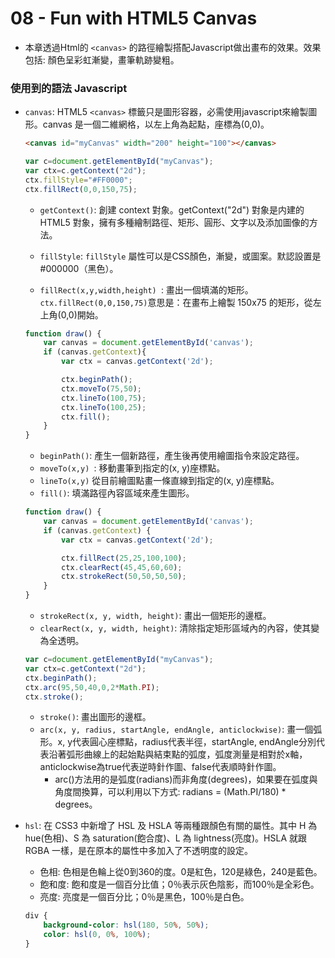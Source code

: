 # 08 - Fun with HTML5 Canvas

- 本章透過Html的 `<canvas>` 的路徑繪製搭配Javascript做出畫布的效果。效果包括: 顏色呈彩虹漸變，畫筆軌跡變粗。

### 使用到的語法 Javascript

- `canvas`: HTML5 `<canvas>` 標籤只是圖形容器，必需使用javascript來繪製圖形。canvas 是一個二維網格，以左上角為起點，座標為(0,0)。

    ```html
    <canvas id="myCanvas" width="200" height="100"></canvas>
    ```

    ```javascript
    var c=document.getElementById("myCanvas");
    var ctx=c.getContext("2d");
    ctx.fillStyle="#FF0000";
    ctx.fillRect(0,0,150,75);
    ```

    * `getContext()`: 創建 context 對象。getContext("2d") 對象是内建的 HTML5 對象，擁有多種繪制路徑、矩形、圓形、文字以及添加圖像的方法。

    * `fillStyle`: `fillStyle` 屬性可以是CSS顏色，漸變，或圖案。默認設置是 #000000（黑色）。
    
    * `fillRect(x,y,width,height) `: 畫出一個填滿的矩形。`ctx.fillRect(0,0,150,75)`意思是：在畫布上繪製 150x75 的矩形，從左上角(0,0)開始。

    ```javascript
    function draw() {
        var canvas = document.getElementById('canvas');
        if (canvas.getContext){
            var ctx = canvas.getContext('2d');

            ctx.beginPath();
            ctx.moveTo(75,50);
            ctx.lineTo(100,75);
            ctx.lineTo(100,25);
            ctx.fill();
        }
    }
    ```

    * `beginPath()`: 產生一個新路徑，產生後再使用繪圖指令來設定路徑。
    * `moveTo(x,y) `:  移動畫筆到指定的(x, y)座標點。
    * `lineTo(x,y)` 從目前繪圖點畫一條直線到指定的(x, y)座標點。
    * `fill()`: 填滿路徑內容區域來產生圖形。

    ```javascript
    function draw() {
        var canvas = document.getElementById('canvas');
        if (canvas.getContext) {
            var ctx = canvas.getContext('2d');

            ctx.fillRect(25,25,100,100);
            ctx.clearRect(45,45,60,60);
            ctx.strokeRect(50,50,50,50);
        }
    }
    ```

    * `strokeRect(x, y, width, height)`: 畫出一個矩形的邊框。
    * `clearRect(x, y, width, height)`: 清除指定矩形區域內的內容，使其變為全透明。

    ```javascript
    var c=document.getElementById("myCanvas");
    var ctx=c.getContext("2d");
    ctx.beginPath();
    ctx.arc(95,50,40,0,2*Math.PI);
    ctx.stroke();
    ```

    * `stroke()`: 畫出圖形的邊框。
    * `arc(x, y, radius, startAngle, endAngle, anticlockwise)`: 畫一個弧形。x, y代表圓心座標點，radius代表半徑，startAngle, endAngle分別代表沿著弧形曲線上的起始點與結束點的弧度，弧度測量是相對於x軸，anticlockwise為true代表逆時針作圖、false代表順時針作圖。
        - arc()方法用的是弧度(radians)而非角度(degrees)，如果要在弧度與角度間換算，可以利用以下方式: radians = (Math.PI/180) * degrees。


- `hsl`: 在 CSS3 中新增了 HSL 及 HSLA 等兩種跟顏色有關的屬性。其中 H 為 hue(色相)、S 為 saturation(飽合度)、L 為 lightness(亮度)。HSLA 就跟 RGBA 一樣，是在原本的屬性中多加入了不透明度的設定。
    * 色相: 色相是色輪上從0到360的度。0是紅色，120是綠色，240是藍色。
    * 飽和度: 飽和度是一個百分比值；0％表示灰色陰影，而100％是全彩色。
    * 亮度: 亮度是一個百分比；0％是黑色，100％是白色。

    ```css
    div {
        background-color: hsl(180, 50%, 50%);
        color: hsl(0, 0%, 100%);
    }
    ```